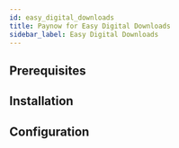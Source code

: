 ```yaml
---
id: easy_digital_downloads
title: Paynow for Easy Digital Downloads
sidebar_label: Easy Digital Downloads
---
```


## Prerequisites

## Installation

## Configuration

